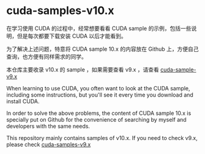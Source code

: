 # cuda-samples-v10.x

在学习使用 CUDA 的过程中，经常想要看看 CUDA sample 的示例，包括一些说明，但是每次都要下载安装 CUDA 以后才能看到。

为了解决上述问题，特意将 CUDA sample 10.x 的内容放在 Github 上，方便自己查询，也方便有同样需求的同学。

本仓库主要收录 v10.x 的 sample ，如果需要查看 v9.x ，请查看 [cuda-sample-v9.x](https://github.com/erdong/cuda-samples-v9.x)


When learning to use CUDA, you often want to look at the CUDA sample, including some instructions, but you'll see it every time you download and install CUDA.

In order to solve the above problems, the content of CUDA sample 10.x is specially put on Github for the convenience of searching by myself and developers with the same needs.

This repository mainly contains samples of v10.x. If you need to check v9.x, please check [cuda-samples-v9.x](https://github.com/erdong/cuda-samples-v9.x)
